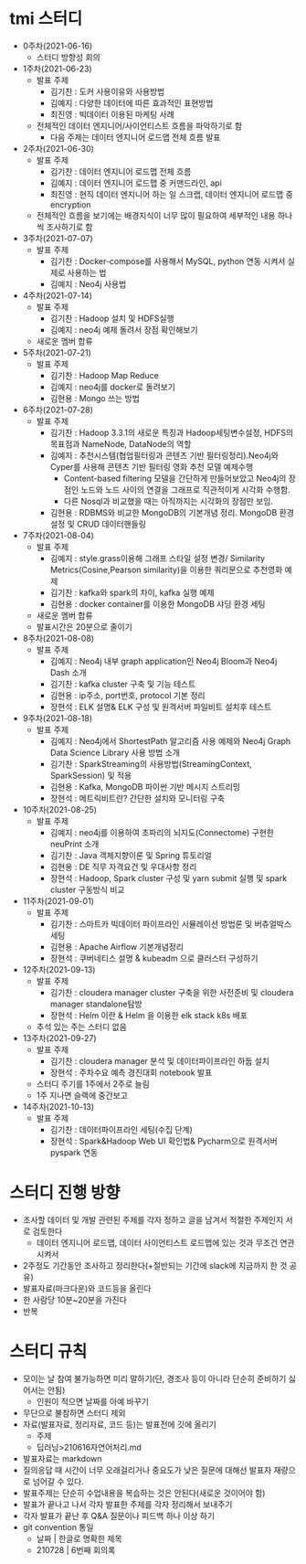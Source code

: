 # tmi 스터디

* 0주차(2021-06-16)
  * 스터디 방향성 회의
* 1주차(2021-06-23)
  * 발표 주제
    * 김기찬 : 도커 사용이유와 사용방법
    * 김예지 : 다양한 데이터에 따른 효과적인 표현방법
    * 최진영 : 빅데이터 이용된 마케팅 사례
  * 전체적인 데이터 엔지니어/사이언티스트 흐름을 파악하기로 함
    * 다음 주제는 데이터 엔지니어 로드맵 전체 흐름 발표
* 2주차(2021-06-30)
  * 발표 주제
    * 김기찬 : 데이터 엔지니어 로드맵 전체 흐름
    * 김예지 : 데이터 엔지니어 로드맵 중 커맨드라인, api
    * 최진영 : 현직 데이터 엔지니어 하는 일 스크랩, 데이터 엔지니어 로드맵 중 encryption
  * 전체적인 흐름을 보기에는 배경지식이 너무 많이 필요하여 세부적인 내용 하나씩 조사하기로 함
* 3주차(2021-07-07)
  * 발표 주제
    * 김기찬 : Docker-compose를 사용해서 MySQL, python 연동 시켜서 실제로 사용하는 법
    * 김예지 : Neo4j 사용법
* 4주차(2021-07-14)
  * 발표 주제
    * 김기찬 : Hadoop 설치 및 HDFS실행
    * 김예지 : neo4j 예제 돌려서 장점 확인해보기
  * 새로운 멤버 합류
* 5주차(2021-07-21)
  * 발표 주제
    * 김기찬 : Hadoop Map Reduce
    * 김예지 : neo4j를 docker로 돌려보기
    * 김현용 : Mongo 쓰는 방법
* 6주차(2021-07-28)
  * 발표 주제
    * 김기찬 : Hadoop 3.3.1의 새로운 특징과 Hadoop세팅변수설정, HDFS의 목표점과 NameNode, DataNode의 역할
    * 김예지 : 추천시스템(협업필터링과 콘텐츠 기반 필터링정리).Neo4j와 Cyper를 사용해 콘텐츠 기반 필터링 영화 추천 모델 예제수행
      * Content-based filtering 모델을 간단하게 만들어보았고 Neo4j의 장점인 노드와 노드 사이의 연결을 그래프로 직관적이게 시각화 수행함. 
      * 다른 Nosql과 비교했을 때는 아직까지는 시각화의 장점만 보임.
    * 김현용 : RDBMS와 비교한 MongoDB의 기본개념 정리.  MongoDB 환경설정 및 CRUD 데이터핸들링
* 7주차(2021-08-04)
  * 발표 주제
    * 김예지 : style.grass이용해 그래프 스타일 설정 변경/ Similarity Metrics(Cosine,Pearson similarity)을 이용한 쿼리문으로 추천영화 예제
    * 김기찬 : kafka와 spark의 차이, kafka 실행 예제
    * 김현용 : docker container를 이용한 MongoDB 샤딩 환경 세팅
  * 새로운 멤버 합류
  * 발표시간은 20분으로 줄이기
* 8주차(2021-08-08)
  * 발표 주제
    * 김예지 : Neo4j 내부 graph application인 Neo4j Bloom과 Neo4j Dash 소개
    * 김기찬 : kafka cluster 구축 및 기능 테스트
    * 김현용 : ip주소, port번호, protocol 기본 정리
    * 장현석 : ELK 설명& ELK 구성 및 원격서버 파일비트 설치후 테스트
* 9주차(2021-08-18)
  * 발표 주제
    * 김예지 : Neo4j에서 ShortestPath 알고리즘 사용 예제와 Neo4j Graph Data Science Library 사용 방법 소개
    * 김기찬 : SparkStreaming의 사용방법(StreamingContext, SparkSession) 및 적용
    * 김현용 : Kafka, MongoDB 파이썬 기반 메시지 스트리밍
    * 장현석 : 메트릭비트란? 간단한 설치와 모니터링 구축
* 10주차(2021-08-25)
  * 발표 주제
    * 김예지 : neo4j를 이용하여 초파리의 뇌지도(Connectome) 구현한 neuPrint 소개
    * 김기찬 : Java 객체지향이론 및 Spring 튜토리얼
    * 김현용 : DE 직무 자격요건 및 우대사항 정리
    * 장현석 : Hadoop, Spark cluster 구성 및 yarn submit 실행 및 spark cluster 구동방식 비교
* 11주차(2021-09-01)
  * 발표 주제
    * 김기찬 : 스마트카 빅데이터 파이프라인 시뮬레이션 방법론 및 버츄얼박스 세팅
    * 김현용 : Apache Airflow 기본개념정리
    * 장현석 : 쿠버네티스 설명 & kubeadm 으로 클러스터 구성하기
* 12주차(2021-09-13)
  * 발표 주제
    * 김기찬 : cloudera manager cluster 구축을 위한 사전준비 및 cloudera manager standalone탐방
    * 장현석 : Helm 이란 & Helm 을 이용한 elk stack k8s 배포
  * 추석 있는 주는 스터디 없음
* 13주차(2021-09-27)
  * 발표 주제
    * 김기찬 : cloudera manager 분석 및 데이터파이프라인 하둡 설치
    * 장현석 : 주차수요 예측 경진대회 notebook 발표
  * 스터디 주기를 1주에서 2주로 늘림
  * 1주 지나면 슬랙에 중간보고
* 14주차(2021-10-13)
  * 발표 주제
    * 김기찬 : 데이터파이프라인 세팅(수집 단계)
    * 장현석 : Spark&Hadoop Web UI 확인법& Pycharm으로 원격서버 pyspark 연동

# 스터디 진행 방향

* 조사할 데이터 및 개발 관련된 주제를 각자 정하고 글을 남겨서 적절한 주제인지 서로 검토한다
  * 데이터 엔지니어 로드맵, 데이터 사이언티스트 로드맵에 있는 것과 무조건 연관시켜서
* 2주정도 기간동안 조사하고 정리한다(+절반되는 기간에 slack에 지금까지 한 것 공유)
* 발표자료(마크다운)와 코드등을 올린다
* 한 사람당 10분~20분을 가진다
* 반복

# 스터디 규칙

* 모이는 날 참여 불가능하면 미리 말하기(단, 경조사 등이 아니라 단순히 준비하기 싫어서는 안됨)
  * 인원이 적으면 날짜를 아예 바꾸기
* 무단으로 불참하면 스터디 제외
* 자료(발표자료, 정리자료, 코드 등)는 발표전에 깃에 올리기
  * 주제
  * 딥러닝>210616자연어처리.md
* 발표자료는 markdown
* 질의응답 때 시간이 너무 오래걸리거나 중요도가 낮은 질문에 대해선 발표자 재량으로 넘어갈 수 있다.
* 발표주제는 단순히 수업내용을 복습하는 것은 안된다(새로운 것이어야 함)
* 발표가 끝나고 나서 각자 발표한 주제를 각자 정리해서 보내주기
* 각자 발표가 끝난 후 Q&A 질문이나 피드백 하나 이상 하기
* git convention 통일
  * 날짜 | 한글로 명확한 제목
  * 210728 | 6번째 회의록